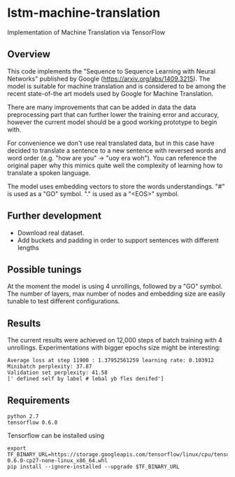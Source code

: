 # lstm-machine-translation
Implementation of Machine Translation via TensorFlow

## Overview

This code implements the "Sequence to Sequence Learning with Neural Networks" published by Google (https://arxiv.org/abs/1409.3215). The model is suitable for machine translation and is considered to be among the recent state-of-the art models used by Google for Machine Translation.

There are many improvements that can be added in data the data preprocessing part that can further lower the training error and accuracy, however the current model should be a good working prototype to begin with.

For convenience we don't use real translated data, but in this case have decided to translate a sentence to a new sentence with reversed words and word order (e.g. "how are you" -> "uoy era woh"). You can reference the original paper why this mimics quite well the complexity of learning how to translate a spoken language.

The model uses embedding vectors to store the words understandings.
"#" is used as a "GO" symbol.
"." is used as a "\<EOS>" symbol.

## Further development

- Download real dataset.
- Add buckets and padding in order to support sentences with different lengths

## Possible tunings

At the moment the model is using 4 unrollings, followed by a "GO" symbol.
The number of layers, max number of nodes and embedding size are easily tunable to test different configurations.

## Results

The current results were achieved on 12,000 steps of batch training with 4 unrollings. Experimentations with bigger epochs size might be interesting:

```
Average loss at step 11900 : 1.37952561259 learning rate: 0.103912
Minibatch perplexity: 37.87
Validation set perplexity: 41.58
[' defined self by label # lebal yb fles denifed']
```

## Requirements
    python 2.7
    tensorflow 0.6.0

Tensorflow can be installed using

    export TF_BINARY_URL=https://storage.googleapis.com/tensorflow/linux/cpu/tensorflow-0.6.0-cp27-none-linux_x86_64.whl
    pip install --ignore-installed --upgrade $TF_BINARY_URL
